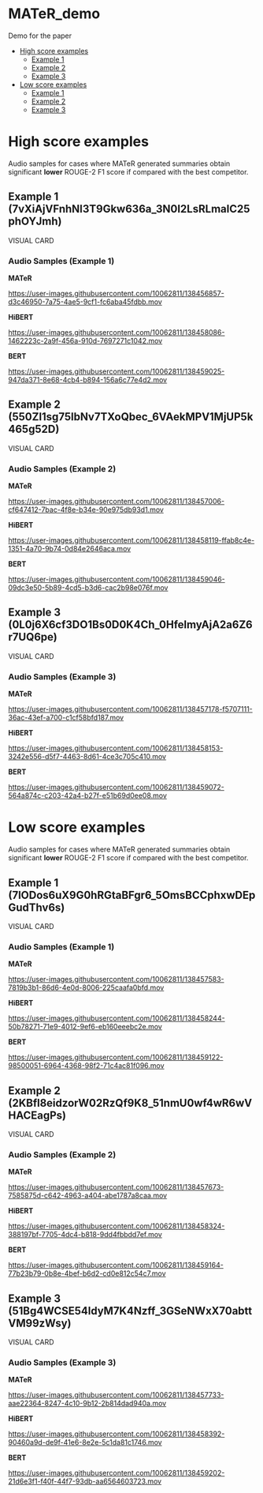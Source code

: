 # MATeR_demo
Demo for the paper

- [High score examples](#high-score-examples)
  - [Example 1](#example-1-7vxiajvfnhni3t9gkw636a_3n0i2lsrlmalc25phoyjmh)
  - [Example 2](#example-2-550ZI1sg75lbNv7TXoQbec_6VAekMPV1MjUP5k465g52D)
  - [Example 3](#example-3-0L0j6X6cf3DO1Bs0D0K4Ch_0HfelmyAjA2a6Z6r7UQ6pe)
- [Low score examples](#low-score-examples)
  - [Example 1](#example-1-7lODos6uX9G0hRGtaBFgr6_5OmsBCCphxwDEpGudThv6s)
  - [Example 2](#example-2-2KBfl8eidzorW02RzQf9K8_51nmU0wf4wR6wVHACEagPs)
  - [Example 3](#example-3-51Bg4WCSE54ldyM7K4Nzff_3GSeNWxX70abttVM99zWsy)




# High score examples

Audio samples for cases where MATeR generated summaries obtain significant **lower** ROUGE-2 F1 score if compared with the best competitor. 


## Example 1 (7vXiAjVFnhNI3T9Gkw636a_3N0I2LsRLmalC25phOYJmh)

VISUAL CARD

### Audio Samples (Example 1)

**MATeR**

https://user-images.githubusercontent.com/10062811/138456857-d3c46950-7a75-4ae5-9cf1-fc6aba45fdbb.mov

**HiBERT**

https://user-images.githubusercontent.com/10062811/138458086-1462223c-2a9f-456a-910d-7697271c1042.mov

**BERT**

https://user-images.githubusercontent.com/10062811/138459025-947da371-8e68-4cb4-b894-156a6c77e4d2.mov

## Example 2 (550ZI1sg75lbNv7TXoQbec_6VAekMPV1MjUP5k465g52D)

VISUAL CARD

### Audio Samples (Example 2)

**MATeR**

https://user-images.githubusercontent.com/10062811/138457006-cf647412-7bac-4f8e-b34e-90e975db93d1.mov


**HiBERT**

https://user-images.githubusercontent.com/10062811/138458119-ffab8c4e-1351-4a70-9b74-0d84e2646aca.mov


**BERT**

https://user-images.githubusercontent.com/10062811/138459046-09dc3e50-5b89-4cd5-b3d6-cac2b98e076f.mov

## Example 3 (0L0j6X6cf3DO1Bs0D0K4Ch_0HfelmyAjA2a6Z6r7UQ6pe)

VISUAL CARD

### Audio Samples (Example 3)

**MATeR**

https://user-images.githubusercontent.com/10062811/138457178-f5707111-36ac-43ef-a700-c1cf58bfd187.mov

**HiBERT**

https://user-images.githubusercontent.com/10062811/138458153-3242e556-d5f7-4463-8d61-4ce3c705c410.mov


**BERT**

https://user-images.githubusercontent.com/10062811/138459072-564a874c-c203-42a4-b27f-e51b69d0ee08.mov





# Low score examples

Audio samples for cases where MATeR generated summaries obtain significant **lower** ROUGE-2 F1 score if compared with the best competitor. 


## Example 1 (7lODos6uX9G0hRGtaBFgr6_5OmsBCCphxwDEpGudThv6s)

VISUAL CARD

### Audio Samples (Example 1)

**MATeR**

https://user-images.githubusercontent.com/10062811/138457583-7819b3b1-86d6-4e0d-8006-225caafa0bfd.mov

**HiBERT**

https://user-images.githubusercontent.com/10062811/138458244-50b78271-71e9-4012-9ef6-eb160eeebc2e.mov


**BERT**

https://user-images.githubusercontent.com/10062811/138459122-98500051-6964-4368-98f2-71c4ac81f096.mov


## Example 2 (2KBfl8eidzorW02RzQf9K8_51nmU0wf4wR6wVHACEagPs)

VISUAL CARD

### Audio Samples (Example 2)

**MATeR**

https://user-images.githubusercontent.com/10062811/138457673-7585875d-c642-4963-a404-abe1787a8caa.mov


**HiBERT**

https://user-images.githubusercontent.com/10062811/138458324-388197bf-7705-4dc4-b818-9dd4fbbdd7ef.mov


**BERT**

https://user-images.githubusercontent.com/10062811/138459164-77b23b79-0b8e-4bef-b6d2-cd0e812c54c7.mov


## Example 3 (51Bg4WCSE54ldyM7K4Nzff_3GSeNWxX70abttVM99zWsy)

VISUAL CARD

### Audio Samples (Example 3)

**MATeR**

https://user-images.githubusercontent.com/10062811/138457733-aae22364-8247-4c10-9b12-2b814dad940a.mov

**HiBERT**

https://user-images.githubusercontent.com/10062811/138458392-90460a9d-de9f-41e6-8e2e-5c1da81c1746.mov


**BERT**

https://user-images.githubusercontent.com/10062811/138459202-21d6e3f1-f40f-44f7-93db-aa6564603723.mov


